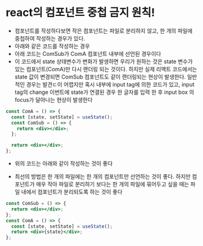# react의 컴포넌트 중첩 금지 원칙!

- 컴포넌트를 작성하다보면 작은 컴포넌트는 파일로 분리하지 않고, 한 개의 파일에 중첩하여 작성하는 경우가 있다.
- 아래와 같은 코드를 작성하는 경우
- 아래 코드는 ComSub가 ComA 컴포넌트 내부에 선언된 경우이다
- 이 코드에서 state 상태변수가 변화가 발생하면 우리가 원하는 것은 state 변수가 있는 컴포넌트(ComA)만 다시 랜더링 되는 것이다. 하지만 실제 리액트 코드에서는 state 값이 변경되면 ComSub 컴포넌트도 같이 랜더링되는 현상이 발생한다. 일반적인 경우는 발견ㄷ이 어렵지만 혹시 내부에 input tag에 의한 코드가 있고, input tag의 change 이번트에 state가 연결된 경우 한 글자를 입력 한 후 input box 의 focus가 달아나는 현상이 발생한다

```jsx
const ComA = () => {
  const [state, setState] = useState();
  const ComSub = () => {
    return <div></div>;
  };

  return <div></div>;
};
```

- 위의 코드는 아래와 같이 작성하는 것이 좋다

- 최선의 방법은 한 개의 파일에는 한 개의 컴포넌트만 선언하는 것이 좋다. 하지만 컴포넌트가 매우 작아 파일로 분리하기 보다는 한 개의 파일에 묶어두고 싶을 때는 파일 내에서 컴포넌트가 분리되도록 하는 것이 좋다

```jsx
const ComSub = () => {
  return <div></div>;
};
const ComA = () => {
  const [state, setState] = useState();
  return <div>{state}</div>;
};
```
